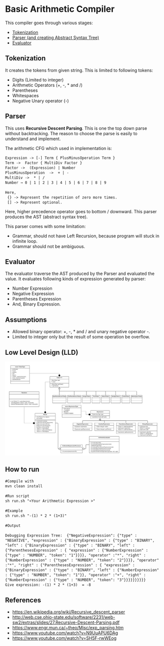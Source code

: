 # Basic Arithmetic Compiler

This compiler goes through various stages: 
- [Tokenization](https://github.com/hrishikesh-mishra/compiler/blob/dev/src/main/java/com/hrishikeshmishra/compiler/tokens/Tokenizer.java, "Tokenization")
- [Parser (and creating Abstract Syntax Tree)](https://github.com/hrishikesh-mishra/compiler/blob/dev/src/main/java/com/hrishikeshmishra/compiler/parsers/Parser.java, "Parser") 
- [Evaluator](https://github.com/hrishikesh-mishra/compiler/blob/dev/src/main/java/com/hrishikeshmishra/compiler/evaluators/ArithmeticEvaluator.java "Evaluator")


## Tokenization
It creates the tokens from given string. This is limited to following tokens: 
- Digits (Limited to integer)
- Arithmetic Operators (+, -, * and /)
- Parentheses 
- Whitespaces 
- Negative Unary operator (-)

## Parser 
This uses **Recursive Descent Parsing**. This is one the top down parse without backtracking. The reason to choose the parse is easily to understand and implement.

The arithmetic CFG which used in implementation is:  
```
Expression -> [-] Term { PlusMinusOperation Term }
Term ->  Factor { MultiDiv Factor }
Factor ->  (Expression) | Number
PlusMinusOperation  ->  + | -
MultiDiv ->  * | /
Number → 0 | 1 | 2 | 3 | 4 | 5 | 6 | 7 | 8 | 9

Here,
 {} -> Represent the repetition of zero more times.
 [] -> Represent optional.   
```

Here, higher precedence operator goes to bottom / downward.
This parser produces the AST (abstract syntax tree).

This parser comes with some limitation: 
- Grammar, should not have Left Recursion, because program will stuck in infinite loop.
- Grammar should not be ambiguous.


## Evaluator
The evaluator traverse the AST produced by the Parser and evaluated the value. It evaluates following kinds of expression generated by parser: 
- Number Expression 
- Negative Expression 
- Parentheses Expression 
- And, Binary Expression. 


## Assumptions 
- Allowed binary operator: +, -, * and / and unary negative operator -.
- Limited to integer only but the result of some operation be overflow. 


## Low Level Design (LLD)
![](images/class-diagram.png)

## How to run 
```shell script
#Compile with 
mvn clean install 

#Run script 
sh run.sh "<Your Arithmetic Expression >"

#Example 
sh run.sh "-(1) * 2 * (1+3)"

#Output

Debugging Expression Tree:  {"NegativeExpression": {"type" : "NEGATIVE", "expression" : {"BinaryExpression" : {"type" : "BINARY", "left" : {"BinaryExpression" : {"type" : "BINARY", "left" : {"ParenthesesExpression" : { "expression" : {"NumberExpression" : {"type" : "NUMBER", "token": "1"}}}}, "operator" :"*", "right" : {"NumberExpression" : {"type" : "NUMBER", "token": "2"}}}}, "operator" :"*", "right" : {"ParenthesesExpression" : { "expression" : {"BinaryExpression" : {"type" : "BINARY", "left" : {"NumberExpression" : {"type" : "NUMBER", "token": "1"}}, "operator" :"+", "right" : {"NumberExpression" : {"type" : "NUMBER", "token": "3"}}}}}}}}}} 
Give expression: -(1) * 2 * (1+3)  = -8 
```

## References
- https://en.wikipedia.org/wiki/Recursive_descent_parser
- http://web.cse.ohio-state.edu/software/2231/web-sw2/extras/slides/27.Recursive-Descent-Parsing.pdf 
- https://www.engr.mun.ca/~theo/Misc/exp_parsing.htm    
- https://www.youtube.com/watch?v=N9UuAPU6DAg
- https://www.youtube.com/watch?v=SH5F-rwWEog